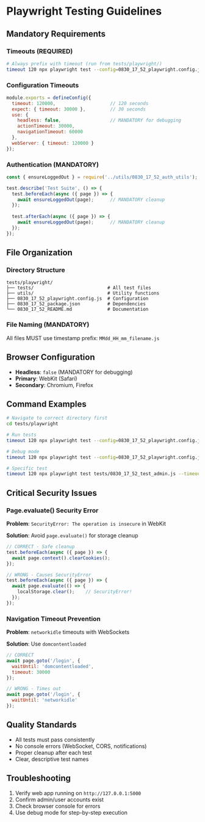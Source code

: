 # Playwright Testing Guidelines

## Mandatory Requirements

### Timeouts (REQUIRED)
```bash
# Always prefix with timeout (run from tests/playwright/)
timeout 120 npx playwright test --config=0830_17_52_playwright.config.js
```

### Configuration Timeouts
```javascript
module.exports = defineConfig({
  timeout: 120000,                    // 120 seconds
  expect: { timeout: 30000 },         // 30 seconds
  use: {
    headless: false,                  // MANDATORY for debugging
    actionTimeout: 30000,
    navigationTimeout: 60000
  },
  webServer: { timeout: 120000 }
});
```

### Authentication (MANDATORY)
```javascript
const { ensureLoggedOut } = require('../utils/0830_17_52_auth_utils');

test.describe('Test Suite', () => {
  test.beforeEach(async ({ page }) => {
    await ensureLoggedOut(page);      // MANDATORY cleanup
  });
  
  test.afterEach(async ({ page }) => {
    await ensureLoggedOut(page);      // MANDATORY cleanup
  });
});
```

## File Organization

### Directory Structure
```
tests/playwright/
├── tests/                           # All test files
├── utils/                           # Utility functions
├── 0830_17_52_playwright.config.js  # Configuration
├── 0830_17_52_package.json          # Dependencies
└── 0830_17_52_README.md             # Documentation
```

### File Naming (MANDATORY)
All files MUST use timestamp prefix: `MMdd_HH_mm_filename.js`

## Browser Configuration
- **Headless**: `false` (MANDATORY for debugging)
- **Primary**: WebKit (Safari)
- **Secondary**: Chromium, Firefox

## Command Examples
```bash
# Navigate to correct directory first
cd tests/playwright

# Run tests
timeout 120 npx playwright test --config=0830_17_52_playwright.config.js

# Debug mode
timeout 120 npx playwright test --config=0830_17_52_playwright.config.js --debug

# Specific test
timeout 120 npx playwright test tests/0830_17_52_test_admin.js --timeout=120
```

## Critical Security Issues

### Page.evaluate() Security Error
**Problem**: `SecurityError: The operation is insecure` in WebKit

**Solution**: Avoid `page.evaluate()` for storage cleanup
```javascript
// CORRECT - Safe cleanup
test.beforeEach(async ({ page }) => {
  await page.context().clearCookies();
});

// WRONG - Causes SecurityError
test.beforeEach(async ({ page }) => {
  await page.evaluate(() => {
    localStorage.clear();    // SecurityError!
  });
});
```

### Navigation Timeout Prevention
**Problem**: `networkidle` timeouts with WebSockets

**Solution**: Use `domcontentloaded`
```javascript
// CORRECT
await page.goto('/login', { 
  waitUntil: 'domcontentloaded',
  timeout: 30000 
});

// WRONG - Times out
await page.goto('/login', { 
  waitUntil: 'networkidle'
});
```

## Quality Standards
- All tests must pass consistently
- No console errors (WebSocket, CORS, notifications)
- Proper cleanup after each test
- Clear, descriptive test names

## Troubleshooting
1. Verify web app running on `http://127.0.0.1:5000`
2. Confirm admin/user accounts exist
3. Check browser console for errors
4. Use debug mode for step-by-step execution
